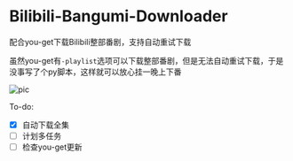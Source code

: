 # Bilibili-Bangumi-Downloader
配合you-get下载Bilibili整部番剧，支持自动重试下载

虽然you-get有`-playlist`选项可以下载整部番剧，但是无法自动重试下载，于是没事写了个py脚本，这样就可以放心挂一晚上下番

![pic](https://s2.ax1x.com/2020/03/02/3RBL7V.png)

To-do:

- [x] 自动下载全集 
- [ ] 计划多任务
- [ ] 检查you-get更新
